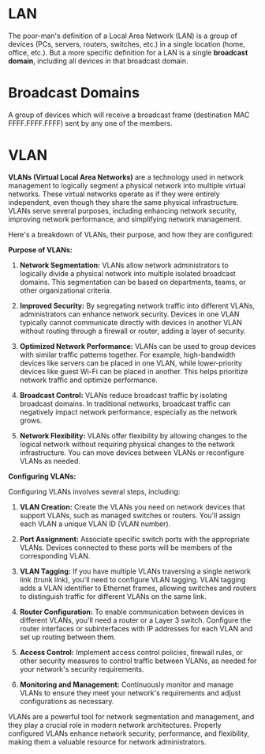# LAN
The poor-man's definition of a Local Area Network (LAN) is a group of devices (PCs, servers, routers, switches, etc.) in a single location (home, office, etc.). But a more specific definition for a LAN is a single **broadcast domain**, including all devices in that broadcast domain.

# Broadcast Domains
A group of devices which will receive a broadcast frame (destination MAC FFFF.FFFF.FFFF) sent by any one of the members.

# VLAN
**VLANs (Virtual Local Area Networks)** are a technology used in network management to logically segment a physical network into multiple virtual networks. These virtual networks operate as if they were entirely independent, even though they share the same physical infrastructure. VLANs serve several purposes, including enhancing network security, improving network performance, and simplifying network management.

Here's a breakdown of VLANs, their purpose, and how they are configured:

**Purpose of VLANs:**

1. **Network Segmentation:** VLANs allow network administrators to logically divide a physical network into multiple isolated broadcast domains. This segmentation can be based on departments, teams, or other organizational criteria.

2. **Improved Security:** By segregating network traffic into different VLANs, administrators can enhance network security. Devices in one VLAN typically cannot communicate directly with devices in another VLAN without routing through a firewall or router, adding a layer of security.

3. **Optimized Network Performance:** VLANs can be used to group devices with similar traffic patterns together. For example, high-bandwidth devices like servers can be placed in one VLAN, while lower-priority devices like guest Wi-Fi can be placed in another. This helps prioritize network traffic and optimize performance.

4. **Broadcast Control:** VLANs reduce broadcast traffic by isolating broadcast domains. In traditional networks, broadcast traffic can negatively impact network performance, especially as the network grows.

5. **Network Flexibility:** VLANs offer flexibility by allowing changes to the logical network without requiring physical changes to the network infrastructure. You can move devices between VLANs or reconfigure VLANs as needed.

**Configuring VLANs:**

Configuring VLANs involves several steps, including:

1. **VLAN Creation:** Create the VLANs you need on network devices that support VLANs, such as managed switches or routers. You'll assign each VLAN a unique VLAN ID (VLAN number).

2. **Port Assignment:** Associate specific switch ports with the appropriate VLANs. Devices connected to these ports will be members of the corresponding VLAN.

3. **VLAN Tagging:** If you have multiple VLANs traversing a single network link (trunk link), you'll need to configure VLAN tagging. VLAN tagging adds a VLAN identifier to Ethernet frames, allowing switches and routers to distinguish traffic for different VLANs on the same link.

4. **Router Configuration:** To enable communication between devices in different VLANs, you'll need a router or a Layer 3 switch. Configure the router interfaces or subinterfaces with IP addresses for each VLAN and set up routing between them.

5. **Access Control:** Implement access control policies, firewall rules, or other security measures to control traffic between VLANs, as needed for your network's security requirements.

6. **Monitoring and Management:** Continuously monitor and manage VLANs to ensure they meet your network's requirements and adjust configurations as necessary.

VLANs are a powerful tool for network segmentation and management, and they play a crucial role in modern network architectures. Properly configured VLANs enhance network security, performance, and flexibility, making them a valuable resource for network administrators.